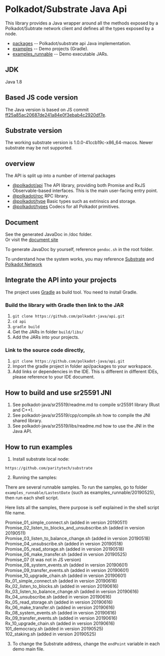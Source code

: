 # Polkadot/Substrate Java Api

This library provides a Java wrapper around all the methods exposed by a Polkadot/Subtrate network client and defines all the types exposed by a node.

- [packages](https://github.com/polkadot-java/api/tree/master/packages) -- Polkadot/substrate api Java implementation.  
- [examples](https://github.com/polkadot-java/api/tree/master/examples) -- Demo projects (Gradle).  
- [examples_runnable](https://github.com/polkadot-java/api/tree/master/examples_runnable) -- Demo executable JARs.  

## JDK

Java 1.8

## Based JS code version

The Java version is based on JS commit [ff25a85ac20687de241a84e0f3ebab4c2920df7e](https://github.com/polkadot-js/api/commit/ff25a85ac20687de241a84e0f3ebab4c2920df7e).

## Substrate version

The working substrate version is 1.0.0-41ccb19c-x86_64-macos.
Newer substrate may be not supported.

## overview

The API is split up into a number of internal packages

- [@polkadot/api](packages/src/main/java/org/polkadot/api/) The API library, providing both Promise and RxJS Observable-based interfaces. This is the main user-facing entry point.
- [@polkadot/rpc](packages/src/main/java/org/polkadot/rpc/) RPC library.
- [@polkadot/type](packages/src/main/java/org/polkadot/type/) Basic types such as extrinsics and storage.
- [@polkadot/types](packages/src/main/java/org/polkadot/types/) Codecs for all Polkadot primitives.

## Document

See the generated JavaDoc in /doc folder.  
Or visit the [document site](https://polkadot-java.github.io/)

To generate JavaDoc by yourself, reference `gendoc.sh` in the root folder.

To understand how the system works, you may reference [Substrate](https://github.com/paritytech/substrate) and [Polkadot Network](https://polkadot.network/)

## Integrate the API into your projects

The project uses [Gradle](https://gradle.org/) as build tool. You need to install Gradle.

### Build the library with Gradle then link to the JAR

1. `git clone https://github.com/polkadot-java/api.git`
2. `cd api`
3. `gradle build`
4. Get the JARs in folder `build/libs/`
5. Add the JARs into your projects.

### Link to the source code directly,

1. `git clone https://github.com/polkadot-java/api.git`
2. Import the gradle project in folder api/packages to your workspace.
3. Add links or dependencies in the IDE. This is different in different IDEs, please reference to your IDE document.

## How to build and use sr25591 JNI

1. See polkadot-java/sr25519/readme.md to compile sr25591 library (Rust and C++).  
2. See polkadot-java/sr25519/cpp/compile.sh how to compile the JNI shared library.  
3. See polkadot-java/sr25519/libs/readme.md how to use the JNI in the Java API.  

## How to run examples

1. Install substrate local node:  

`https://github.com/paritytech/substrate`  

2. Running the samples:  

There are several runnable samples. To run the samples, go to folder `examples_runnable/LastestDate` (such as examples_runnable/20190525), then run each shell script.

Here lists all the samples, there purpose is self explained in the shell script file name.

Promise_01_simple_connect.sh (added in version 20190511)   
Promise_02_listen_to_blocks_and_unsubscribe.sh (added in version 20190511)  
Promise_03_listen_to_balance_change.sh (added in version 20190518)   
Promise_04_unsubscribe.sh (added in version 20190518)   
Promise_05_read_storage.sh (added in version 20190518)   
Promise_06_make_transfer.sh (added in version 20190525)   
Promise_07 (it was not in JS version)   
Promise_08_system_events.sh (added in version 20190601)   
Promise_09_transfer_events.sh (added in version 20190601)  
Promise_10_upgrade_chain.sh (added in version 20190601)  
Rx_01_simple_connect.sh (added in version 20190616)  
Rx_02_listen_to_blocks.sh (added in version 20190616)  
Rx_03_listen_to_balance_change.sh (added in version 20190616)  
Rx_04_unsubscribe.sh (added in version 20190616)  
Rx_05_read_storage.sh (added in version 20190616)  
Rx_06_make_transfer.sh (added in version 20190616)  
Rx_08_system_events.sh (added in version 20190616)   
Rx_09_transfer_events.sh (added in version 20190616)  
Rx_10_upgrade_chain.sh (added in version 20190616)  
101_democracy.sh (added in version 20190525)    
102_staking.sh (added in version 20190525)   

3. To change the Substrate address, change the `endPoint` variable in each demo main file.

